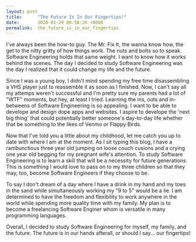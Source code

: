 ```yaml
---
layout: post
title:      "The Future Is In Our Fingertips!"
date:       2020-01-29 00:56:26 +0000
permalink:  the_future_is_in_our_fingertips
---
```



I've always been the how-to guy. The Mr. Fix It, the wanna know how, the get to the nitty gritty of how things work. The nuts and bolts so to speak. Software Engineering holds that same weight. I want to know how it works behind the scenes. The day I decided to study Software Engineering was the day I realized that it could change my life and the future. 

Since I was a young boy, I didn't mind spending my free time disassembling a VHS player just to reassemble it as soon as I finished. Now, I can't say all my attemps weren't successful and I'm pretty sure my parents had a lot of "WTF" moments, but hey, at least I tried. Learning the ins, outs and in-betweens of Software Engineering is so appealing. I want to be able to develope and design dope apps and websites. I aspire to develope the 'next big thing' that could potentially better someone's day-to-day life whether that be something to the likes of Venmo or Flappy Birds.

Now that I've told you a little about my childhood, let me catch you up to date with where I am at the moment. As I sit typing this blog, I have a rambunctious three year old jumping on loose couch cusions and a crying one year old begging for my pregnant wife's attention. To study Software Engineering is to learn a skill that will be a necessity for future generations. This is something I would love to pass on to my three children so that they may, too, become Software Engineers if they choose to be. 

To say I don't dream of a day where I have a drink in my hand and my toes in the sand while simultaneously working my "9 to 5" would be a lie. I am determined to have the freedom and flexibility to work anywhere in the world while spending more quality time with my family. My plan is to become a freelancing Software Enginer whom is versatile in many programming languages. 

Overall, I decided to study Software Engineering for myself, my family, and the future. The future is in our hands afterall, or should I say... our fingertips!


